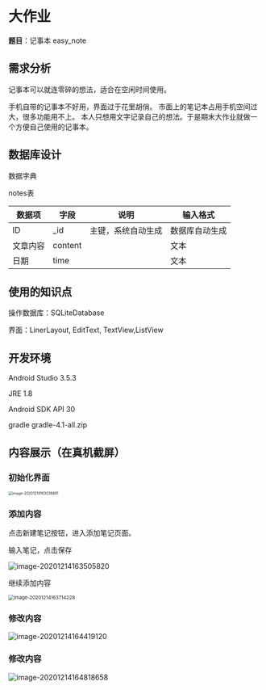 # 大作业

**题目**：记事本  easy_note



## 需求分析

记事本可以就连零碎的想法，适合在空闲时间使用。

手机自带的记事本不好用，界面过于花里胡俏。
市面上的笔记本占用手机空间过大，很多功能用不上。
本人只想用文字记录自己的想法。于是期末大作业就做一个方便自己使用的记事本。



## 数据库设计

数据字典

notes表

| 数据项   | 字段    | 说明               | 输入格式       |
| -------- | ------- | ------------------ | -------------- |
| ID       | _id     | 主键，系统自动生成 | 数据库自动生成 |
| 文章内容 | content |                    | 文本           |
| 日期     | time    |                    | 文本           |



## 使用的知识点

操作数据库：SQLiteDatabase 

界面：LinerLayout, EditText, TextView,ListView

## 开发环境

Android Studio    3.5.3

JRE 1.8 

Android SDK  API 30

gradle  gradle-4.1-all.zip



## 内容展示（在真机截屏）

### 初始化界面

<img src="https://qiyewuan-1302629736.cos.ap-nanjing.myqcloud.com/img/image-20201214163038691.png" alt="image-20201214163038691" style="zoom:50%;" />



### 添加内容

点击新建笔记按钮，进入添加笔记页面。

输入笔记，点击保存

![image-20201214163505820](https://qiyewuan-1302629736.cos.ap-nanjing.myqcloud.com/img/image-20201214163505820.png)

继续添加内容

<img src="https://qiyewuan-1302629736.cos.ap-nanjing.myqcloud.com/img/image-20201214163714228.png" alt="image-20201214163714228" style="zoom:67%;" />

### 修改内容

![image-20201214164419120](https://qiyewuan-1302629736.cos.ap-nanjing.myqcloud.com/img/image-20201214164419120.png)

### 修改内容

![image-20201214164818658](https://qiyewuan-1302629736.cos.ap-nanjing.myqcloud.com/img/image-20201214164818658.png)